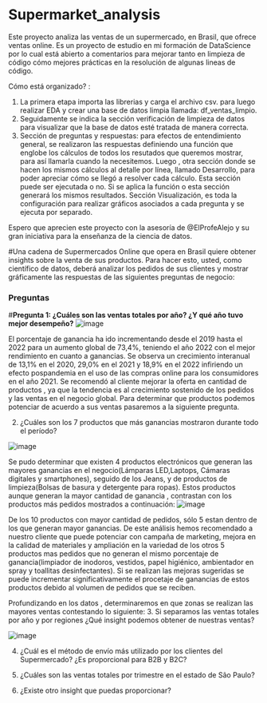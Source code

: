 # Supermarket_analysis
Este proyecto analiza las ventas de un supermercado, en Brasil, que ofrece ventas online. 
Es un proyecto de estudio en mi formación de DataScience por lo cual está abierto a comentarios para mejorar tanto en limpieza de código cómo mejores prácticas en la resolución de algunas lineas de código.

Cómo está organizado? :
1) La primera etapa importa las librerias y carga el archivo csv. para luego realizar EDA y crear una base de datos limpia llamada: df_ventas_limpio.
2) Seguidamente se indica la sección verificación de limpieza de datos para visualizar que la base de datos esté tratada de manera correcta.
3) Sección de preguntas y respuestas:
   para efectos de entendimiento general, se realizaron las respuestas definiendo una función que englobe los cálculos de todos los resutados que queremos mostrar, para así llamarla cuando la necesitemos.
   Luego , otra sección donde se hacen los mismos cálculos al detalle por línea, llamado Desarrollo, para poder apreciar cómo se llegó a resolver cada cálculo. Esta sección puede ser ejecutada o no. Si se aplica la función o esta
   sección generará los mismos resultados.
   Sección Visualización, es toda la configuración para realizar gráficos asociados a cada pregunta y se ejecuta por separado.

Espero que aprecien este proyecto con la asesoría de @ElProfeAlejo y su gran iniciativa para la enseñanza de la ciencia de datos.

#Una cadena de Supermercados Online que opera en Brasil quiere obtener insights sobre la venta de sus productos. Para hacer esto, usted, como científico de datos, deberá analizar los pedidos de sus clientes y mostrar gráficamente las respuestas de las siguientes preguntas de negocio:

### **Preguntas**

#**Pregunta 1: ¿Cuáles son las ventas totales por año? ¿Y qué año tuvo mejor desempeño?**
![image](https://github.com/LeopoldoGitHub/Supermarket_analysis/assets/122738840/8b61d9a5-0243-4163-83d6-70313ef4109b)

El porcentaje de ganancia ha ido incrementando desde el 2019 hasta el 2022 para un aumento global de 73,4%, teniendo el año 2022 con el mejor rendimiento en cuanto a ganancias.
Se observa un crecimiento interanual de 13,1% en el 2020, 29,0% en el 2021 y 18,9% en el 2022 infiriendo un efecto pospandemia en el uso de las compras online para los consumidores en el año 2021.
Se recomendó al cliente mejorar la oferta en cantidad de productos , ya que la tendencia es al crecimiento sostenido de los pedidos y las ventas en el negocio global.
Para determinar que productos podemos potenciar de acuerdo a sus ventas pasaremos a la siguiente pregunta.

2. ¿Cuáles son los 7 productos que más ganancias mostraron durante todo el período?

![image](https://github.com/LeopoldoGitHub/Supermarket_analysis/assets/122738840/a7da7399-33f2-4d4c-ad7d-95f1aed81e29)

Se pudo determinar que existen 4 productos electrónicos que generan las mayores ganancias en el negocio(Lámparas LED,Laptops, Cámaras digitales y smartphones), seguido de los Jeans, y de productos de limpieza(Bolsas de basura y detergente para ropas).
Estos productos aunque generan la mayor cantidad de ganancia , contrastan  con los productos más pedidos mostrados a continuación: 
![image](https://github.com/LeopoldoGitHub/Supermarket_analysis/assets/122738840/f0496e4c-876d-4a73-9cc0-1678ba069adb)

De los 10 productos con mayor cantidad de pedidos, sólo 5 estan dentro de los que generan mayor ganancias. 
De este análisis hemos recomendado a nuestro cliente que puede potenciar con campaña de marketing, mejora en la calidad de materiales y ampliación en la variedad de los otros 5 productos mas pedidos que no generan el mismo porcentaje de ganancia(limpiador de inodoros, vestidos, papel higiénico, ambientador en spray y toallitas desinfectantes).
Si se realizan las mejoras sugeridas se puede incrementar significativamente el procetaje de ganancias de estos productos debido al volumen de pedidos que se reciben.

Profundizando en los datos , determinaremos en que zonas se realizan las mayores ventas contestando lo siguiente:
3. Si separamos las ventas totales por año y por regiones ¿Qué insight podemos obtener de nuestras ventas?


![image](https://github.com/LeopoldoGitHub/Supermarket_analysis/assets/122738840/27d8ac78-6ee0-4416-bf26-731b7bec5d2b)

4. ¿Cuál es el método de envío más utilizado por los clientes del Supermercado? ¿Es proporcional para B2B y B2C?

5. ¿Cuáles son las ventas totales por trimestre en el estado de São Paulo?

6. ¿Existe otro insight que puedas proporcionar?
